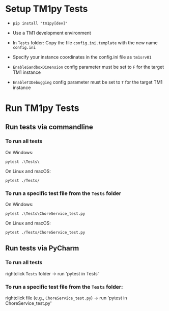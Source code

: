 # Setup TM1py Tests

- `pip install "tm1py[dev]"`

- Use a TM1 development environment

- In `Tests` folder: Copy the file `config.ini.template` with the new name `config.ini`

- Specify your instance coordinates in the config.ini file as `tm1srv01`

- `EnableSandboxDimension` config parameter must be set to `F` for the target TM1 instance

- `EnableTIDebugging` config parameter must be set to `T` for the target TM1 instance

# Run TM1py Tests

## Run tests via commandline 

### To run all tests

On Windows:

`pytest .\Tests\`

On Linux and macOS:

`pytest ./Tests/`

### To run a specific test file from the `Tests` folder

On Windows:

`pytest .\Tests\ChoreService_test.py`

On Linux and macOS:

`pytest ./Tests/ChoreService_test.py`

## Run tests via PyCharm

### To run all tests

rightclick `Tests` folder -> run 'pytest in Tests'

### To run a specific test file from the `Tests` folder:
rightclick file (e.g., `ChoreService_test.py`) -> run 'pytest in ChoreService_test.py'
